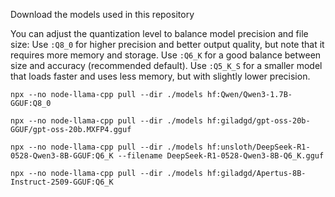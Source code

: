 Download the models used in this repository

You can adjust the quantization level to balance model precision and file size:
Use `:Q8_0` for higher precision and better output quality, but note that it requires more memory and storage.
Use `:Q6_K` for a good balance between size and accuracy (recommended default).
Use `:Q5_K_S` for a smaller model that loads faster and uses less memory, but with slightly lower precision.

```
npx --no node-llama-cpp pull --dir ./models hf:Qwen/Qwen3-1.7B-GGUF:Q8_0
```

```
npx --no node-llama-cpp pull --dir ./models hf:giladgd/gpt-oss-20b-GGUF/gpt-oss-20b.MXFP4.gguf
```

```
npx --no node-llama-cpp pull --dir ./models hf:unsloth/DeepSeek-R1-0528-Qwen3-8B-GGUF:Q6_K --filename DeepSeek-R1-0528-Qwen3-8B-Q6_K.gguf
```

```
npx --no node-llama-cpp pull --dir ./models hf:giladgd/Apertus-8B-Instruct-2509-GGUF:Q6_K
```


